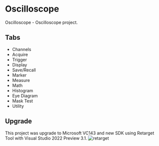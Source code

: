 # Oscilloscope

Oscilloscope - Oscilloscope project.

## Tabs

* Channels
* Acquire
* Trigger
* Display
* Save/Recall
* Marker
* Measure
* Math
* Histogram
* Eye Diagram
* Mask Test
* Utility

## Upgrade

This project was upgrade to Microsoft VC143 and new SDK using Retarget Tool with Visual Studio 2022 Preview 3.1.
![retarget](https://user-images.githubusercontent.com/33583122/129851666-f87b1055-2853-4637-9020-4bc89446fe2c.png)
